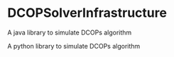 # DCOPSolverInfrastructure
A java library to simulate DCOPs algorithm

A python library to simulate DCOPs algorithm
